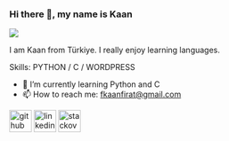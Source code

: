 ### Hi there 👋, my name is Kaan
![](https://media1.giphy.com/media/RbDKaczqWovIugyJmW/giphy.gif?cid=ecf05e47o4vny8vsymd2o20ex532u066c8hiwbe9o2qlca42&rid=giphy.gif&ct=g)

I am Kaan from Türkiye. I really enjoy learning languages. 

Skills: PYTHON / C / WORDPRESS

- 🌱 I’m currently learning Python and C 
- 📫 How to reach me: fkaanfirat@gmail.com 


[<img src='https://cdn.jsdelivr.net/npm/simple-icons@3.0.1/icons/github.svg' alt='github' height='40'>](https://github.com/fkaan)  [<img src='https://cdn.jsdelivr.net/npm/simple-icons@3.0.1/icons/linkedin.svg' alt='linkedin' height='40'>](https://www.linkedin.com/in/fkaan/)  [<img src='https://cdn.jsdelivr.net/npm/simple-icons@3.0.1/icons/stackoverflow.svg' alt='stackoverflow' height='40'>](https://stackoverflow.com/users/16430941/fekef)  

